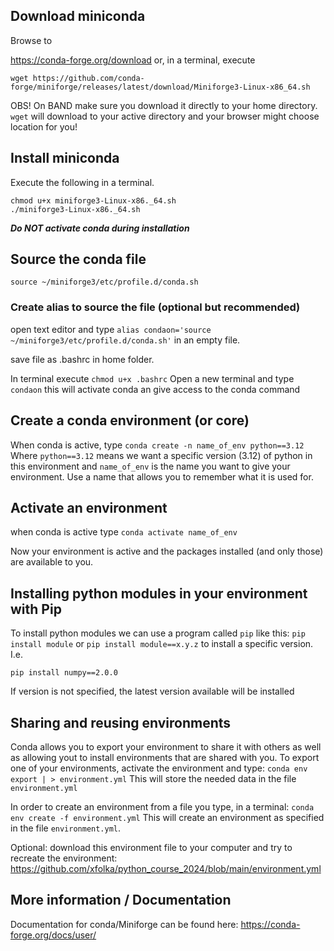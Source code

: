 
## Download miniconda
Browse to

https://conda-forge.org/download
or, in a terminal, execute

```wget https://github.com/conda-forge/miniforge/releases/latest/download/Miniforge3-Linux-x86_64.sh```

OBS! On BAND make sure you download it directly to your home directory. ```wget``` will download to your active directory and your browser might choose location for you!


## Install miniconda
Execute the following in a terminal.

```
chmod u+x miniforge3-Linux-x86._64.sh
./miniforge3-Linux-x86._64.sh
```

**_Do NOT activate conda during installation_**

## Source the conda file
```source ~/miniforge3/etc/profile.d/conda.sh ```

### Create alias to source the file (optional but recommended)
open text editor and type
```alias condaon='source ~/miniforge3/etc/profile.d/conda.sh'```
in an empty file.

save file as .bashrc in home folder.

In terminal execute
```chmod u+x .bashrc```
Open a new terminal and type
```condaon```
this will activate conda an give access to the conda command

## Create a conda environment (or core)

When conda is active, type 
```conda create -n name_of_env python==3.12```
Where ```python==3.12``` means we want a specific version (3.12) of python in this environment
and ```name_of_env``` is the name you want to give your environment.
Use a name that allows you to remember what it is used for.

## Activate an environment
when conda is active type
```conda activate name_of_env```

Now your environment is active and the packages installed (and only those) are available to you.


## Installing python modules in your environment with Pip
To install python modules we can use a program called ```pip``` like this:
```pip install module``` or ```pip install module==x.y.z``` to install a specific version. I.e.
```
pip install numpy==2.0.0
```
If version is not specified, the latest version available will be installed

## Sharing and reusing environments
Conda allows you to export your environment to share it with others as well as allowing yout to install environments that are shared with you.
To export one of your environments, activate the environment and type:
```conda env export | > environment.yml```
This will store the needed data in the file ```environment.yml```

In order to create an environment from a file you type, in a terminal:
```conda env create -f environment.yml``` 
This will create an environment as specified in the file ```environment.yml```.

Optional: download this environment file to your computer and try to recreate the environment:
https://github.com/xfolka/python_course_2024/blob/main/environment.yml


## More information / Documentation
Documentation for conda/Miniforge can be found here:
https://conda-forge.org/docs/user/



